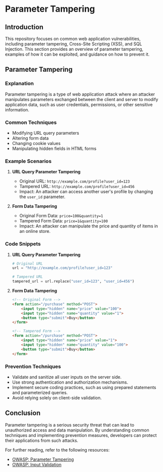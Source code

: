 # Parameter Tampering

## Introduction
This repository focuses on common web application vulnerabilities, including parameter tampering, Cross-Site Scripting (XSS), and SQL Injection. This section provides an overview of parameter tampering, examples of how it can be exploited, and guidance on how to prevent it.

## Parameter Tampering
### Explanation
Parameter tampering is a type of web application attack where an attacker manipulates parameters exchanged between the client and server to modify application data, such as user credentials, permissions, or other sensitive information.

### Common Techniques
- Modifying URL query parameters
- Altering form data
- Changing cookie values
- Manipulating hidden fields in HTML forms

### Example Scenarios
1. **URL Query Parameter Tampering**
   - Original URL: `http://example.com/profile?user_id=123`
   - Tampered URL: `http://example.com/profile?user_id=456`
   - Impact: An attacker can access another user's profile by changing the `user_id` parameter.

2. **Form Data Tampering**
   - Original Form Data: `price=100&quantity=1`
   - Tampered Form Data: `price=1&quantity=100`
   - Impact: An attacker can manipulate the price and quantity of items in an online store.

### Code Snippets
1. **URL Query Parameter Tampering**
   ```python
   # Original URL
   url = "http://example.com/profile?user_id=123"
   
   # Tampered URL
   tampered_url = url.replace("user_id=123", "user_id=456")
   ```

2. **Form Data Tampering**
   ```html
   <!-- Original Form -->
   <form action="/purchase" method="POST">
       <input type="hidden" name="price" value="100">
       <input type="hidden" name="quantity" value="1">
       <button type="submit">Buy</button>
   </form>
   
   <!-- Tampered Form -->
   <form action="/purchase" method="POST">
       <input type="hidden" name="price" value="1">
       <input type="hidden" name="quantity" value="100">
       <button type="submit">Buy</button>
   </form>
   ```

### Prevention Techniques
- Validate and sanitize all user inputs on the server side.
- Use strong authentication and authorization mechanisms.
- Implement secure coding practices, such as using prepared statements and parameterized queries.
- Avoid relying solely on client-side validation.

## Conclusion
Parameter tampering is a serious security threat that can lead to unauthorized access and data manipulation. By understanding common techniques and implementing prevention measures, developers can protect their applications from such attacks.

For further reading, refer to the following resources:
- [OWASP: Parameter Tampering](https://owasp.org/www-community/attacks/Parameter_tampering)
- [OWASP: Input Validation](https://owasp.org/www-community/controls/Input_Validation)
